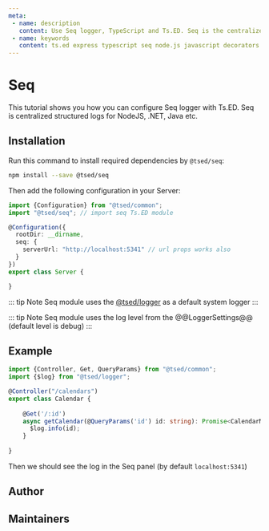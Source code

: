 ```yaml
---
meta:
 - name: description
   content: Use Seq logger, TypeScript and Ts.ED. Seq is the centralized structured logs for NodeJS, .NET, Java etc.
 - name: keywords
   content: ts.ed express typescript seq node.js javascript decorators
---
```

# Seq

<Banner src="https://blog.datalust.co/content/images/2018/09/Seq-380px-1.png" href="https://datalust.co/seq" :height="128" />

This tutorial shows you how you can configure Seq logger with Ts.ED. Seq is centralized structured logs for NodeJS, .NET, Java etc.

## Installation

Run this command to install required dependencies by `@tsed/seq`:

```bash
npm install --save @tsed/seq
```

Then add the following configuration in your Server:

```typescript
import {Configuration} from "@tsed/common";
import "@tsed/seq"; // import seq Ts.ED module

@Configuration({
  rootDir: __dirname,
  seq: {
    serverUrl: "http://localhost:5341" // url props works also
  }
})
export class Server {

}
```
::: tip Note
Seq module uses the [@tsed/logger](https://logger.tsed.io/) as a default system logger
:::

::: tip Note
Seq module uses the log level from the @@LoggerSettings@@ (default level is debug)
:::

## Example

```typescript
import {Controller, Get, QueryParams} from "@tsed/common";
import {$log} from "@tsed/logger";

@Controller("/calendars")
export class Calendar {
    
    @Get('/:id')
    async getCalendar(@QueryParams('id') id: string): Promise<CalendarModel> {
      $log.info(id);
    }
   
}
```

Then we should see the log in the Seq panel (by default `localhost:5341`)

## Author 

<GithubContributors users="['OskarLebuda']"/>

## Maintainers

<GithubContributors users="['OskarLebuda', 'Romakita']"/>